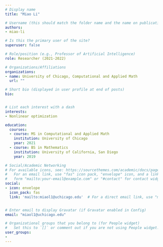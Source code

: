 ```yaml
---
# Display name
title: "Miao Li"

# Username (this should match the folder name and the name on publications)
authors:
- miao-li

# Is this the primary user of the site?
superuser: false

# Role/position (e.g., Professor of Artificial Intelligence)
role: Researcher (2021-2022)

# Organizations/Affiliations
organizations:
- name: University of Chicago, Computational and Applied Math
  url: ""

# Short bio (displayed in user profile at end of posts)
bio:


# List each interest with a dash
interests:
- Nonlinear optimization

education:
  courses:
  - course: MS in Computational and Applied Math
    institution: University of Chicago
    year: 2021  
  - course: BS in Mathematics
    institution: University of California, San Diego
    year: 2019

# Social/Academic Networking
# For available icons, see: https://sourcethemes.com/academic/docs/page-builder/#icons
#   For an email link, use "fas" icon pack, "envelope" icon, and a link in the
#   form "mailto:your-email@example.com" or "#contact" for contact widget.
social:
- icon: envelope
  icon_pack: fas
  link: 'mailto:miaol1@uchicago.edu'  # For a direct email link, use "mailto:test@example.org".


# Enter email to display Gravatar (if Gravatar enabled in Config)
email: "miaol1@uchicago.edu"

# Organizational groups that you belong to (for People widget)
#   Set this to `[]` or comment out if you are not using People widget.
user_groups:
- 
---
```

